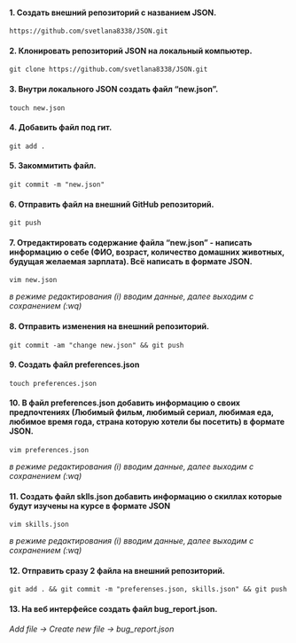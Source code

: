 #### 1. Создать внешний репозиторий c названием JSON.
```
https://github.com/svetlana8338/JSON.git
```

#### 2. Клонировать репозиторий JSON на локальный компьютер.
```
git clone https://github.com/svetlana8338/JSON.git
```

#### 3. Внутри локального JSON создать файл “new.json”.
```
touch new.json
```

#### 4. Добавить файл под гит.
```
git add .
```

#### 5. Закоммитить файл.
```
git commit -m "new.json"
```

#### 6. Отправить файл на внешний GitHub репозиторий.
```
git push
```

#### 7. Отредактировать содержание файла “new.json” - написать информацию о себе (ФИО, возраст, количество домашних животных, будущая желаемая зарплата). Всё написать в формате JSON.
```
vim new.json
```
*в режиме редактирования (i) вводим данные, далее выходим с сохранением (:wq)*

#### 8. Отправить изменения на внешний репозиторий.
```
git commit -am "change new.json" && git push
```

#### 9. Создать файл preferences.json
```
touch preferences.json
```

#### 10. В файл preferences.json добавить информацию о своих предпочтениях (Любимый фильм, любимый сериал, любимая еда, любимое время года, страна которую хотели бы посетить) в формате JSON.
```
vim preferences.json
```
*в режиме редактирования (i) вводим данные, далее выходим с сохранением (:wq)*
 
#### 11. Создать файл sklls.json добавить информацию о скиллах которые будут изучены на курсе в формате JSON
```
vim skills.json
```
*в режиме редактирования (i) вводим данные, далее выходим с сохранением (:wq)*

#### 12. Отправить сразу 2 файла на внешний репозиторий.
```
git add . && git commit -m "preferenses.json, skills.json" && git push
```

#### 13. На веб интерфейсе создать файл bug_report.json.
*Add file -> Create new file -> bug_report.json*




